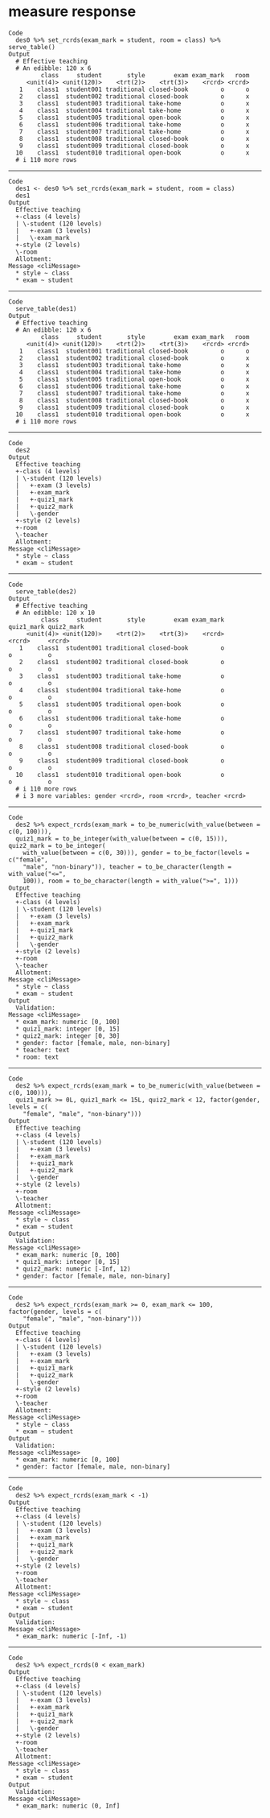 # measure response

    Code
      des0 %>% set_rcrds(exam_mark = student, room = class) %>% serve_table()
    Output
      # Effective teaching 
      # An edibble: 120 x 6
             class     student       style        exam exam_mark   room
         <unit(4)> <unit(120)>    <trt(2)>    <trt(3)>    <rcrd> <rcrd>
       1    class1  student001 traditional closed-book         o      o
       2    class1  student002 traditional closed-book         o      x
       3    class1  student003 traditional take-home           o      x
       4    class1  student004 traditional take-home           o      x
       5    class1  student005 traditional open-book           o      x
       6    class1  student006 traditional take-home           o      x
       7    class1  student007 traditional take-home           o      x
       8    class1  student008 traditional closed-book         o      x
       9    class1  student009 traditional closed-book         o      x
      10    class1  student010 traditional open-book           o      x
      # i 110 more rows

---

    Code
      des1 <- des0 %>% set_rcrds(exam_mark = student, room = class)
      des1
    Output
      Effective teaching
      +-class (4 levels)
      | \-student (120 levels)
      |   +-exam (3 levels)
      |   \-exam_mark
      +-style (2 levels)
      \-room
      Allotment:
    Message <cliMessage>
      * style ~ class
      * exam ~ student

---

    Code
      serve_table(des1)
    Output
      # Effective teaching 
      # An edibble: 120 x 6
             class     student       style        exam exam_mark   room
         <unit(4)> <unit(120)>    <trt(2)>    <trt(3)>    <rcrd> <rcrd>
       1    class1  student001 traditional closed-book         o      o
       2    class1  student002 traditional closed-book         o      x
       3    class1  student003 traditional take-home           o      x
       4    class1  student004 traditional take-home           o      x
       5    class1  student005 traditional open-book           o      x
       6    class1  student006 traditional take-home           o      x
       7    class1  student007 traditional take-home           o      x
       8    class1  student008 traditional closed-book         o      x
       9    class1  student009 traditional closed-book         o      x
      10    class1  student010 traditional open-book           o      x
      # i 110 more rows

---

    Code
      des2
    Output
      Effective teaching
      +-class (4 levels)
      | \-student (120 levels)
      |   +-exam (3 levels)
      |   +-exam_mark
      |   +-quiz1_mark
      |   +-quiz2_mark
      |   \-gender
      +-style (2 levels)
      +-room
      \-teacher
      Allotment:
    Message <cliMessage>
      * style ~ class
      * exam ~ student

---

    Code
      serve_table(des2)
    Output
      # Effective teaching 
      # An edibble: 120 x 10
             class     student       style        exam exam_mark quiz1_mark quiz2_mark
         <unit(4)> <unit(120)>    <trt(2)>    <trt(3)>    <rcrd>     <rcrd>     <rcrd>
       1    class1  student001 traditional closed-book         o          o          o
       2    class1  student002 traditional closed-book         o          o          o
       3    class1  student003 traditional take-home           o          o          o
       4    class1  student004 traditional take-home           o          o          o
       5    class1  student005 traditional open-book           o          o          o
       6    class1  student006 traditional take-home           o          o          o
       7    class1  student007 traditional take-home           o          o          o
       8    class1  student008 traditional closed-book         o          o          o
       9    class1  student009 traditional closed-book         o          o          o
      10    class1  student010 traditional open-book           o          o          o
      # i 110 more rows
      # i 3 more variables: gender <rcrd>, room <rcrd>, teacher <rcrd>

---

    Code
      des2 %>% expect_rcrds(exam_mark = to_be_numeric(with_value(between = c(0, 100))),
      quiz1_mark = to_be_integer(with_value(between = c(0, 15))), quiz2_mark = to_be_integer(
        with_value(between = c(0, 30))), gender = to_be_factor(levels = c("female",
        "male", "non-binary")), teacher = to_be_character(length = with_value("<=",
        100)), room = to_be_character(length = with_value(">=", 1)))
    Output
      Effective teaching
      +-class (4 levels)
      | \-student (120 levels)
      |   +-exam (3 levels)
      |   +-exam_mark
      |   +-quiz1_mark
      |   +-quiz2_mark
      |   \-gender
      +-style (2 levels)
      +-room
      \-teacher
      Allotment:
    Message <cliMessage>
      * style ~ class
      * exam ~ student
    Output
      Validation:
    Message <cliMessage>
      * exam_mark: numeric [0, 100]
      * quiz1_mark: integer [0, 15]
      * quiz2_mark: integer [0, 30]
      * gender: factor [female, male, non-binary]
      * teacher: text
      * room: text

---

    Code
      des2 %>% expect_rcrds(exam_mark = to_be_numeric(with_value(between = c(0, 100))),
      quiz1_mark >= 0L, quiz1_mark <= 15L, quiz2_mark < 12, factor(gender, levels = c(
        "female", "male", "non-binary")))
    Output
      Effective teaching
      +-class (4 levels)
      | \-student (120 levels)
      |   +-exam (3 levels)
      |   +-exam_mark
      |   +-quiz1_mark
      |   +-quiz2_mark
      |   \-gender
      +-style (2 levels)
      +-room
      \-teacher
      Allotment:
    Message <cliMessage>
      * style ~ class
      * exam ~ student
    Output
      Validation:
    Message <cliMessage>
      * exam_mark: numeric [0, 100]
      * quiz1_mark: integer [0, 15]
      * quiz2_mark: numeric [-Inf, 12)
      * gender: factor [female, male, non-binary]

---

    Code
      des2 %>% expect_rcrds(exam_mark >= 0, exam_mark <= 100, factor(gender, levels = c(
        "female", "male", "non-binary")))
    Output
      Effective teaching
      +-class (4 levels)
      | \-student (120 levels)
      |   +-exam (3 levels)
      |   +-exam_mark
      |   +-quiz1_mark
      |   +-quiz2_mark
      |   \-gender
      +-style (2 levels)
      +-room
      \-teacher
      Allotment:
    Message <cliMessage>
      * style ~ class
      * exam ~ student
    Output
      Validation:
    Message <cliMessage>
      * exam_mark: numeric [0, 100]
      * gender: factor [female, male, non-binary]

---

    Code
      des2 %>% expect_rcrds(exam_mark < -1)
    Output
      Effective teaching
      +-class (4 levels)
      | \-student (120 levels)
      |   +-exam (3 levels)
      |   +-exam_mark
      |   +-quiz1_mark
      |   +-quiz2_mark
      |   \-gender
      +-style (2 levels)
      +-room
      \-teacher
      Allotment:
    Message <cliMessage>
      * style ~ class
      * exam ~ student
    Output
      Validation:
    Message <cliMessage>
      * exam_mark: numeric [-Inf, -1)

---

    Code
      des2 %>% expect_rcrds(0 < exam_mark)
    Output
      Effective teaching
      +-class (4 levels)
      | \-student (120 levels)
      |   +-exam (3 levels)
      |   +-exam_mark
      |   +-quiz1_mark
      |   +-quiz2_mark
      |   \-gender
      +-style (2 levels)
      +-room
      \-teacher
      Allotment:
    Message <cliMessage>
      * style ~ class
      * exam ~ student
    Output
      Validation:
    Message <cliMessage>
      * exam_mark: numeric (0, Inf]

